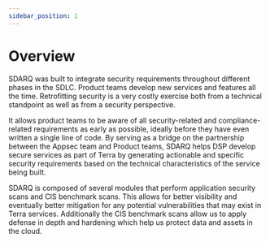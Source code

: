 ```yaml
---
sidebar_position: 1
---
```


# Overview

SDARQ was built to integrate security requirements throughout different phases in the SDLC. Product teams develop new services and features all the time. Retrofitting security is a very costly exercise both from a technical standpoint as well as from a security perspective.

It allows product teams to be aware of all security-related and compliance-related requirements as early as possible, ideally before they have even written a single line of code. By serving as a bridge on the partnership between the Appsec team and Product teams, SDARQ helps DSP develop secure services as part of Terra by generating actionable and specific security requirements based on the technical characteristics of the service being built.

SDARQ is composed of several modules that perform application security scans and CIS benchmark scans. This allows for better visibility and eventually better mitigation for any potential vulnerabilities that may exist in Terra services. Additionally the CIS benchmark scans allow us to apply defense in depth and hardening which help us protect data and assets in the cloud.
